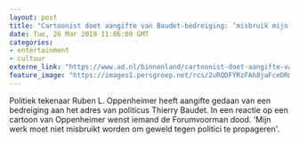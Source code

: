 ```yaml
---
layout: post
title: "Cartoonist doet aangifte van Baudet-bedreiging: ‘misbruik mijn werk niet’"
date: Tue, 26 Mar 2019 11:06:00 GMT
categories: 
- entertainment 
- cultuur 
externe_link: "https://www.ad.nl/binnenland/cartoonist-doet-aangifte-van-baudet-bedreiging-misbruik-mijn-werk-niet~ab72594a/"
feature_image: "https://images1.persgroep.net/rcs/2uRQDFYRzFAh8jaFceDRm5IDMUk/diocontent/121172688/_fitwidth/400/?appId=21791a8992982cd8da851550a453bd7f&quality=0.7"
---
```


Politiek tekenaar Ruben L. Oppenheimer heeft aangifte gedaan van een bedreiging aan het adres van politicus Thierry Baudet. In een reactie op een cartoon van Oppenheimer wenst iemand de Forumvoorman dood. ‘Mijn werk moet niet misbruikt worden om geweld tegen politici te propageren'.
